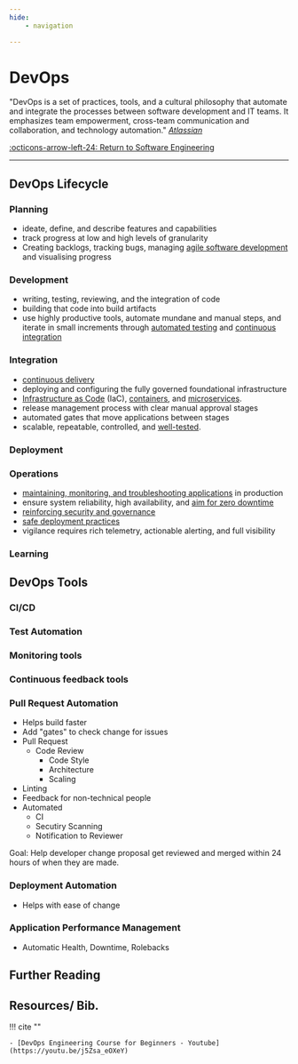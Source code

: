 ```yaml
---
hide:
    - navigation

---
```


# DevOps

"DevOps is a set of practices, tools, and a cultural philosophy that automate and integrate the processes between software development and IT teams. It emphasizes team empowerment, cross-team communication and collaboration, and technology automation." [*Atlassian*](https://www.atlassian.com/devops)

[:octicons-arrow-left-24: Return to Software Engineering](/Bodies-of-Knowledge/Software-Engineering/)

---

## DevOps Lifecycle

### Planning

- ideate, define, and describe features and capabilities
- track progress at low and high levels of granularity
- Creating backlogs, tracking bugs, managing [agile software development](../01_Software-Processes#agile) and visualising progress

### Development

- writing, testing, reviewing, and the integration of code
- building that code into build artifacts
- use highly productive tools, automate mundane and manual steps, and iterate in small increments through [automated testing](https://docs.microsoft.com/en-us/devops/develop/shift-left-make-testing-fast-reliable) and [continuous integration](https://docs.microsoft.com/en-us/devops/develop/what-is-continuous-integration)

### Integration

- [continuous delivery](https://docs.microsoft.com/en-us/devops/deliver/what-is-continuous-delivery)
- deploying and configuring the fully governed foundational infrastructure
- [Infrastructure as Code](https://docs.microsoft.com/en-us/devops/deliver/what-is-infrastructure-as-code) (IaC), [containers](https://azure.microsoft.com/services/container-service/), and [microservices](https://docs.microsoft.com/en-us/devops/deliver/what-are-microservices).
- release management process with clear manual approval stages
- automated gates that move applications between stages
- scalable, repeatable, controlled, and [well-tested](https://docs.microsoft.com/en-us/devops/deliver/shift-right-test-production).

### Deployment

### Operations

- [maintaining, monitoring, and troubleshooting applications](https://docs.microsoft.com/en-us/devops/operate/what-is-monitoring) in production
- ensure system reliability, high availability, and [aim for zero downtime](https://docs.microsoft.com/en-us/devops/operate/operating-reliable-systems-with-devops)
- [reinforcing security and governance](https://docs.microsoft.com/en-us/devops/operate/security-in-devops)
- [safe deployment practices](https://docs.microsoft.com/en-us/devops/operate/safe-deployment-practices)
- vigilance requires rich telemetry, actionable alerting, and full visibility

### Learning

## DevOps Tools

### CI/CD

### Test Automation

### Monitoring tools

### Continuous feedback tools

### Pull Request Automation

- Helps build faster
- Add "gates" to check change for issues
- Pull Request
  - Code Review
    - Code Style
    - Architecture
    - Scaling
- Linting
- Feedback for non-technical people
- Automated
  - CI
  - Secutiry Scanning
  - Notification to Reviewer

Goal: Help developer change proposal get reviewed and merged within 24 hours of when they are made. 
  
### Deployment Automation

- Helps with ease of change

### Application Performance Management

- Automatic Health, Downtime, Rolebacks

## Further Reading

## Resources/ Bib.

!!! cite ""

    - [DevOps Engineering Course for Beginners - Youtube](https://youtu.be/j5Zsa_eOXeY)